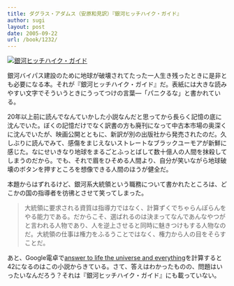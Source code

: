 ```yaml
---
title: ダグラス・アダムス（安原和見訳）『銀河ヒッチハイク・ガイド』
author: sugi
layout: post
date: 2005-09-22
url: /book/1232/
---
```

<a href="http://www.amazon.co.jp/exec/obidos/ASIN/4309462553/chezsugi-22/ref=nosim/" name="amazletlink" target="_blank"><img src="http://i0.wp.com/ec2.images-amazon.com/images/I/51ZM7T6YVXL.SL160.jpg?w=660" alt="銀河ヒッチハイク・ガイド" class="alignleft" data-recalc-dims="1" /></a>

銀河バイパス建設のために地球が破壊されてたった一人生き残ったときに是非とも必要になる本。それが『銀河ヒッチハイク・ガイド』だ。表紙には大きな読みやすい文字でそういうときにうってつけの言葉―「パニクるな」と書かれている。

20年以上前に読んでなんていかした小説なんだと思ってから長らく記憶の底に沈んでいた。ぼくの記憶だけでなく訳書の方も廃刊になって中古本市場の奥深くに沈んでいたが、映画公開とともに、新訳が別の出版社から発売されたのだ。久しぶりに読んでみて、感傷をまじえないストレートなブラックユーモアが新鮮に感じた。なにせいきなり地球をまるごとふっとばして数十億人の人間を抹殺してしまうのだから。でも、それで眉をひそめる人間より、自分が笑いながら地球破壊のボタンを押すところを想像できる人間のほうが健全だ。

本題からはずれるけど、銀河系大統領という職務について書かれたところは、どこかの国の指導者を彷彿とさせて笑ってしまった。

> 大統領に要求される資質は指導力ではなく、計算ずくでちゃらんぽらんをやる能力である。だからこそ、選ばれるのは決まってなんであんなやつがと言われる人物であり、人を逆上させると同時に魅きつけもする人物なのだ。大統領の仕事は権力をふるうことではなく、権力から人の目をそらすことだ。

あと、Google電卓で[answer to life the universe and everything][1]を計算すると42になるのはこの小説からきている。さて、答えはわかったものの、問題はいったいなんだろう？それは『銀河ヒッチハイク・ガイド』にも載っていない。


 [1]: http://www.google.co.jp/search?q=answer+to+life+the+universe+and+everything
